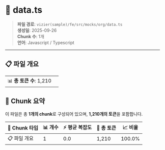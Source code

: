 # 📄 data.ts

> **파일 경로**: `vizier(sample)/fe/src/mocks/org/data.ts`  
> **생성일**: 2025-09-26  
> **Chunk 수**: 1개  
> **언어**: Javascript / Typescript
---


## 📋 파일 개요

| | |
|--|--|
| 📊 **총 토큰 수**: 1,210 |  |






## 🧩 Chunk 요약

이 파일은 총 **1개의 chunk**로 구성되어 있으며, **1,210개의 토큰**을 포함합니다.

| 🧩 Chunk 타입 | 📊 개수 | ⚡ 평균 복잡도 | 📝 총 토큰 | 📈 비율 |
|---------------|--------|-------------|----------|--------|
| 📋 파일 개요 | 1 | 0.0 | 1,210 | 100.0% |

